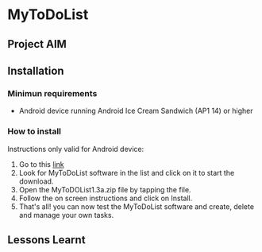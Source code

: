 # MyToDoList

## Project AIM

## Installation

### Minimun requirements
- Android device running Android Ice Cream Sandwich (AP1 14) or higher
### How to install
Instructions only valid for Android device:
1. Go to this [link](https://jlrods.github.io/Downloads.html)
2. Look for MyToDoList software in the list and click on it to start the download.
3. Open the MyToDOList1.3a.zip file by tapping the file.
4. Follow the on screen instructions and click on Install.
5. That's all! you can now test the MyToDoList software and create, delete and manage your own tasks.

## Lessons Learnt
